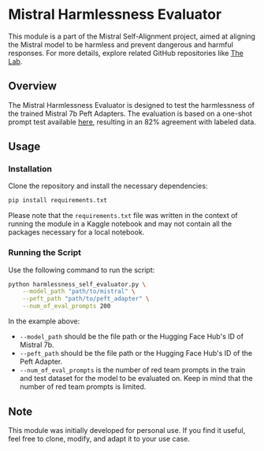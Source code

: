 # Mistral Harmlessness Evaluator

This module is a part of the Mistral Self-Alignment project, aimed at aligning the Mistral model to be harmless and prevent dangerous and harmful responses. For more details, explore related GitHub repositories like [The Lab](https://github.com/August-murr/Lab).

## Overview

The Mistral Harmlessness Evaluator is designed to test the harmlessness of the trained Mistral 7b Peft Adapters. The evaluation is based on a one-shot prompt test available [here](https://github.com/August-murr/Lab/tree/main/Self-evaluation), resulting in an 82% agreement with labeled data.

## Usage

### Installation

Clone the repository and install the necessary dependencies:

```bash
pip install requirements.txt
```

Please note that the `requirements.txt` file was written in the context of running the module in a Kaggle notebook and may not contain all the packages necessary for a local notebook.

### Running the Script

Use the following command to run the script:

```bash
python harmlessness_self_evaluator.py \
    --model_path "path/to/mistral" \
    --peft_path "path/to/peft_adapter" \
    --num_of_eval_prompts 200
```

In the example above:
- `--model_path` should be the file path or the Hugging Face Hub's ID of Mistral 7b.
- `--peft_path` should be the file path or the Hugging Face Hub's ID of the Peft Adapter.
- `--num_of_eval_prompts` is the number of red team prompts in the train and test dataset for the model to be evaluated on. Keep in mind that the number of red team prompts is limited.

## Note

This module was initially developed for personal use. If you find it useful, feel free to clone, modify, and adapt it to your use case.
